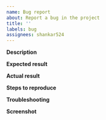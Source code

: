 ```yaml
---
name: Bug report
about: Report a bug in the project
title: ''
labels: bug
assignees: shankar524
---
```


<!-- Thank you for your contribution -->

**Description**

<!-- Provide a clear and concise description of the problem.
Describe where it appears, when it occurred, and what it affects.  -->

<!-- Provide relevant technical details such as the browser name and version, or the operating system. -->

**Expected result**

<!-- Describe what you expect to happen. -->

**Actual result**

<!-- Describe what happens instead. -->

**Steps to reproduce**

<!-- List the steps to follow to reproduce the bug. Attach any files, links, code samples, or screenshots that could help in investigating the problem. -->

**Troubleshooting**

<!-- Describe the steps you have already taken to solve the issue. -->

**Screenshot**

<!-- Describe the steps you have already taken to solve the issue. -->